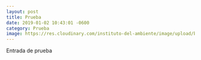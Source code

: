 ```yaml
---
layout: post
title: Prueba
date: 2019-01-02 10:43:01 -0600
category: Prueba
image: https://res.cloudinary.com/instituto-del-ambiente/image/upload/blog/fiesta-con-la-naturaleza.jpg
---
```



Entrada de prueba
